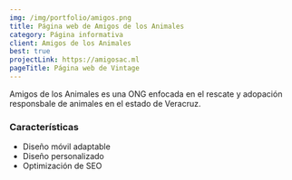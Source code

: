 ```yaml
---
img: /img/portfolio/amigos.png
title: Página web de Amigos de los Animales
category: Página informativa
client: Amigos de los Animales
best: true
projectLink: https://amigosac.ml
pageTitle: Página web de Vintage
---
```


Amigos de los Animales es una ONG enfocada en el rescate y adopación responsbale de animales en el estado de Veracruz.

### Características

* Diseño móvil adaptable
* Diseño personalizado 
* Optimización de SEO